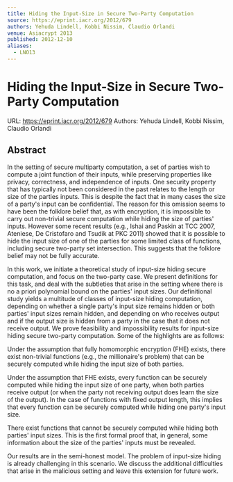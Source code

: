 ```yaml
---
title: Hiding the Input-Size in Secure Two-Party Computation
source: https://eprint.iacr.org/2012/679
authors: Yehuda Lindell, Kobbi Nissim, Claudio Orlandi
venue: Asiacrypt 2013
published: 2012-12-10
aliases:
  - LNO13
---
```

# Hiding the Input-Size in Secure Two-Party Computation
URL: https://eprint.iacr.org/2012/679
Authors: Yehuda Lindell, Kobbi Nissim, Claudio Orlandi

## Abstract
In the setting of secure multiparty computation, a set of parties wish to compute a joint function of their inputs, while preserving properties like privacy, correctness, and independence of inputs. One security property that has typically not been considered in the past relates to the length or size of the parties inputs. This is despite the fact that in many cases the size of a party's input can be confidential. The reason for this omission seems to have been the folklore belief that, as with encryption, it is impossible to carry out non-trivial secure computation while hiding the size of parties' inputs. However some recent results (e.g., Ishai and Paskin at TCC 2007, Ateniese, De Cristofaro and Tsudik at PKC 2011) showed that it is possible to hide the input size of one of the parties for some limited class of functions, including secure two-party set intersection. This suggests that the folklore belief may not be fully accurate.

In this work, we initiate a theoretical study of input-size hiding secure computation, and focus on the two-party case. We present definitions for this task, and deal with the subtleties that arise in the setting where there is no a priori polynomial bound on the parties' input sizes. Our definitional study yields a multitude of classes of input-size hiding computation, depending on whether a single party's input size remains hidden or both parties' input sizes remain hidden, and depending on who receives output and if the output size is hidden from a party in the case that it does not receive output. We prove feasibility and impossibility results for input-size hiding secure two-party computation. Some of the highlights are as follows:

Under the assumption that fully homomorphic encryption (FHE) exists, there exist non-trivial functions (e.g., the millionaire's problem) that can be securely computed while hiding the input size of both parties.

Under the assumption that FHE exists, every function can be securely computed while hiding the input size of one party, when both parties receive output (or when the party not receiving output does learn the size of the output). In the case of functions with fixed output length, this implies that every function can be securely computed while hiding one party's input size.

There exist functions that cannot be securely computed while hiding both parties' input sizes. This is the first formal proof that, in general, some information about the size of the parties' inputs must be revealed.

Our results are in the semi-honest model. The problem of input-size hiding is already challenging in this scenario. We discuss the additional difficulties that arise in the malicious setting and leave this extension for future work.